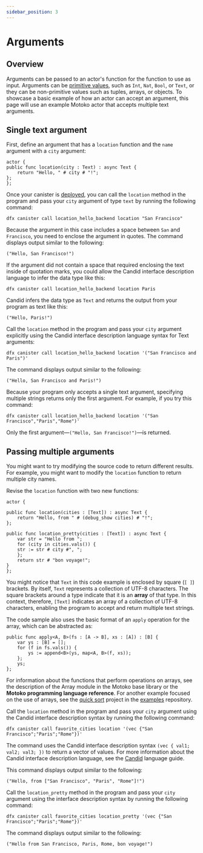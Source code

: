 ```yaml
---
sidebar_position: 3
---
```


# Arguments

## Overview

Arguments can be passed to an actor's function for the function to use as input. Arguments can be [primitive values](/docs/current/motoko/main/getting-started/basic-concepts#primitive-values), such as `Int`, `Nat`, `Bool`, or `Text`, or they can be non-primitive values such as tuples, arrays, or objects. To showcase a basic example of how an actor can accept an argument, this page will use an example Motoko actor that accepts multiple text arguments.

## Single text argument

First, define an argument that has a `location` function and the `name` argument with a `city` argument:

```motoko
actor {
public func location(city : Text) : async Text {
    return "Hello, " # city # "!";
};
};
```

Once your canister is [deployed](/docs/current/developer-docs/getting-started/deploy/local), you can call the `location` method in the program and pass your `city` argument of type `text` by running the following command:

```
dfx canister call location_hello_backend location "San Francisco"
```

Because the argument in this case includes a space between `San` and `Francisco`, you need to enclose the argument in quotes. The command displays output similar to the following:

```
("Hello, San Francisco!")
```

If the argument did not contain a space that required enclosing the text inside of quotation marks, you could allow the Candid interface description language to infer the data type like this:

```
dfx canister call location_hello_backend location Paris
```

Candid infers the data type as `Text` and returns the output from your program as text like this:

```
("Hello, Paris!")
```

Call the `location` method in the program and pass your `city` argument explicitly using the Candid interface description language syntax for Text arguments:

```
dfx canister call location_hello_backend location '("San Francisco and Paris")'
```

The command displays output similar to the following:

```
("Hello, San Francisco and Paris!")
```

Because your program only accepts a single text argument, specifying multiple strings returns only the first argument. For example, if you try this command:

```
dfx canister call location_hello_backend location '("San Francisco","Paris","Rome")'
```

Only the first argument—`("Hello, San Francisco!")`—is returned.

## Passing multiple arguments

You might want to try modifying the source code to return different results. For example, you might want to modify the `location` function to return multiple city names.

Revise the `location` function with two new functions:

```motoko
actor {

public func location(cities : [Text]) : async Text {
    return "Hello, from " # (debug_show cities) # "!";
};

public func location_pretty(cities : [Text]) : async Text {
    var str = "Hello from ";
    for (city in cities.vals()) {
    str := str # city #", ";
    };
    return str # "bon voyage!";
}
};

```

You might notice that `Text` in this code example is enclosed by square (`[ ]`) brackets. By itself, `Text` represents a collection of UTF-8 characters. The square brackets around a type indicate that it is an **array** of that type. In this context, therefore, `[Text]` indicates an array of a collection of UTF-8 characters, enabling the program to accept and return multiple text strings.

The code sample also uses the basic format of an `apply` operation for the array, which can be abstracted as:

```motoko
public func apply<A, B>(fs : [A -> B], xs : [A]) : [B] {
    var ys : [B] = [];
    for (f in fs.vals()) {
        ys := append<B>(ys, map<A, B>(f, xs));
    };
    ys;
};
```

For information about the functions that perform operations on arrays, see the description of the Array module in the Motoko base library or the **Motoko programming language reference**. For another example focused on the use of arrays, see the [quick sort](https://github.com/dfinity/examples/tree/master/motoko/quicksort) project in the [examples](https://github.com/dfinity/examples/) repository.

Call the `location` method in the program and pass your `city` argument using the Candid interface description syntax by running the following command:

```
dfx canister call favorite_cities location '(vec {"San Francisco";"Paris";"Rome"})'
```

The command uses the Candid interface description syntax `(vec { val1; val2; val3; })` to return a vector of values. For more information about the Candid interface description language, see the [Candid](/docs/current/developer-docs/smart-contracts/candid/index) language guide.

This command displays output similar to the following:

```
("Hello, from ["San Francisco", "Paris", "Rome"]!")
```

Call the `location_pretty` method in the program and pass your `city` argument using the interface description syntax by running the following command:

```
dfx canister call favorite_cities location_pretty '(vec {"San Francisco";"Paris";"Rome"})'
```

The command displays output similar to the following:

```
("Hello from San Francisco, Paris, Rome, bon voyage!")
```